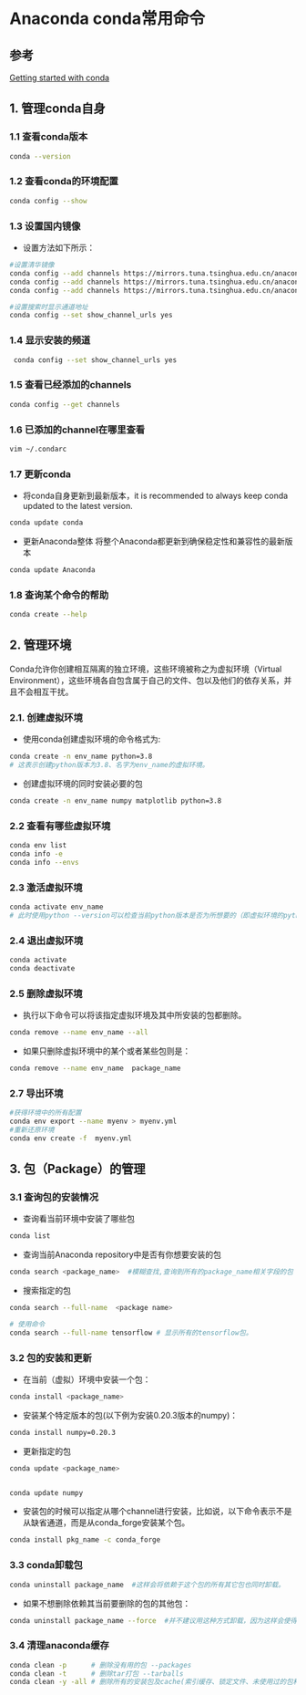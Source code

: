 # Anaconda conda常用命令
## 参考
[Getting started with conda](https://docs.conda.io/projects/conda/en/latest/user-guide/getting-started.html)

## 1. 管理conda自身  
### 1.1 查看conda版本  
```bash
conda --version
```

### 1.2 查看conda的环境配置  
```bash
conda config --show
```

### 1.3 设置国内镜像
- 设置方法如下所示：
```bash
#设置清华镜像
conda config --add channels https://mirrors.tuna.tsinghua.edu.cn/anaconda/pkgs/free/
conda config --add channels https://mirrors.tuna.tsinghua.edu.cn/anaconda/pkgs/main/
conda config --add channels https://mirrors.tuna.tsinghua.edu.cn/anaconda/cloud/conda-forge/

#设置搜索时显示通道地址
conda config --set show_channel_urls yes
```

### 1.4 显示安装的频道

```bash
 conda config --set show_channel_urls yes 
```

### 1.5 查看已经添加的channels

```bash
conda config --get channels
```

### 1.6 已添加的channel在哪里查看

```bash
vim ~/.condarc
```

### 1.7 更新conda
- 将conda自身更新到最新版本，it is recommended to always keep conda updated to the latest version.         
```bash
conda update conda
```

- 更新Anaconda整体
将整个Anaconda都更新到确保稳定性和兼容性的最新版本
```bash
conda update Anaconda
```

### 1.8 查询某个命令的帮助 
```bash
conda create --help
```

## 2. 管理环境
Conda允许你创建相互隔离的独立环境，这些环境被称之为虚拟环境（Virtual Environment），这些环境各自包含属于自己的文件、包以及他们的依存关系，并且不会相互干扰。

### 2.1. 创建虚拟环境
- 使用conda创建虚拟环境的命令格式为:
```bash
conda create -n env_name python=3.8
# 这表示创建python版本为3.8、名字为env_name的虚拟环境。
```
     
- 创建虚拟环境的同时安装必要的包
```bash
conda create -n env_name numpy matplotlib python=3.8
```

### 2.2 查看有哪些虚拟环境
```bash
conda env list
conda info -e
conda info --envs
```

###  2.3 激活虚拟环境
```bash
conda activate env_name
# 此时使用python --version可以检查当前python版本是否为所想要的（即虚拟环境的python版本）。
```

### 2.4 退出虚拟环境
```bash
conda activate
conda deactivate
```

### 2.5 删除虚拟环境
- 执行以下命令可以将该指定虚拟环境及其中所安装的包都删除。
```bash
conda remove --name env_name --all
```
       	
- 如果只删除虚拟环境中的某个或者某些包则是：
```bash
conda remove --name env_name  package_name
```

### 2.7 导出环境   
```bash
#获得环境中的所有配置
conda env export --name myenv > myenv.yml
#重新还原环境
conda env create -f  myenv.yml
```

## 3. 包（Package）的管理
### 3.1 查询包的安装情况
- 查询看当前环境中安装了哪些包
```bash
conda list
```

- 查询当前Anaconda repository中是否有你想要安装的包
```bash
conda search <package_name>  #模糊查找,查询到所有的package_name相关字段的包
```

 - 搜索指定的包
```bash
conda search --full-name  <package name>  

# 使用命令 
conda search --full-name tensorflow # 显示所有的tensorflow包。
```

### 3.2 包的安装和更新
- 在当前（虚拟）环境中安装一个包：
```bash
conda install <package_name>
```

- 安装某个特定版本的包(以下例为安装0.20.3版本的numpy)：
```bash
conda install numpy=0.20.3
```

- 更新指定的包
```bash
conda update <package_name>  


conda update numpy
```

- 安装包的时候可以指定从哪个channel进行安装，比如说，以下命令表示不是从缺省通道，而是从conda_forge安装某个包。
```bash
conda install pkg_name -c conda_forge
```

### 3.3 conda卸载包
```bash
conda uninstall package_name  #这样会将依赖于这个包的所有其它包也同时卸载。
```

- 如果不想删除依赖其当前要删除的包的其他包：
```bash
conda uninstall package_name --force  #并不建议用这种方式卸载，因为这样会使得你的环境支离破碎
```

### 3.4 清理anaconda缓存
```bash
conda clean -p      # 删除没有用的包 --packages
conda clean -t      # 删除tar打包 --tarballs
conda clean -y -all # 删除所有的安装包及cache(索引缓存、锁定文件、未使用过的包和tar包)
```

